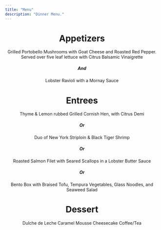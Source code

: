 ```yaml
---
title: "Menu"
description: "Dinner Menu."
---
```

<div style="text-align: center">

<h1>Appetizers</h1>

Grilled Portobello Mushrooms with Goat Cheese and Roasted Red Pepper. Served over five leaf lettuce with Citrus Balsamic Vinaigrette

<h5>And</h5>

Lobster Ravioli with a Mornay Sauce


<h1>Entrees</h1>

Thyme & Lemon rubbed Grilled Cornish Hen, with Citrus Demi

<h5>Or</h5>

Duo of New York Striploin & Black Tiger Shrimp

<h5>Or</h5>

Roasted Salmon Filet with Seared Scallops in a Lobster Butter Sauce

<h5>Or</h5>

Bento Box with Braised Tofu, Tempura Vegetables, Glass Noodles, and Seaweed Salad


<h1>Dessert</h1>

Dulche de Leche Caramel Mousse Cheesecake
Coffee/Tea

</div>
